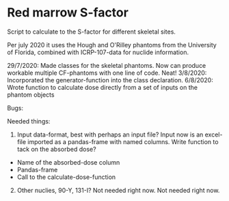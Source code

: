 # Red marrow S-factor

Script to calculate to the S-factor for different skeletal sites.

Per july 2020 it uses the Hough and O'Rilley phantoms from the
University of Florida, combined with ICRP-107-data for nuclide
information.

29/7/2020: Made classes for the skeletal phantoms. Now can produce workable multiple CF-phantoms with one line of code. Neat!
3/8/2020: Incorporated the generator-function into the class declaration.
6/8/2020: Wrote function to calculate dose directly from a set of inputs on the phantom objects

Bugs:

Needed things:

1) Input data-format, best with perhaps an input file? Input now is an excel-file imported as a pandas-frame with named columns. Write function to tack on the absorbed dose?
* Name of the absorbed-dose column
* Pandas-frame
* Call to the calculate-dose-function

2) Other nuclies, 90-Y, 131-I? Not needed right now. Not needed right now.

